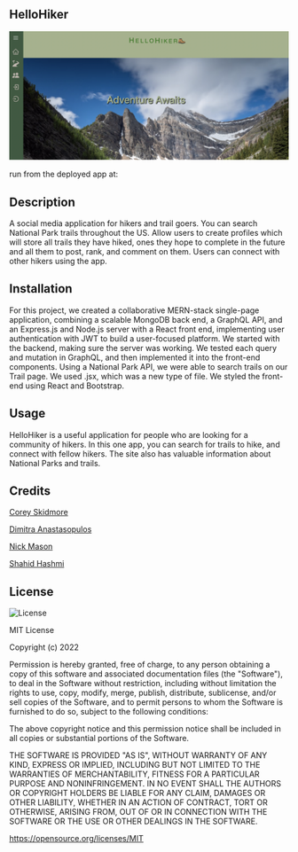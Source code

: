 ## HelloHiker

![img](client/src/Images/homepage.png)

run from the deployed app at: 

## Description
A social media application for hikers and trail goers. You can search National Park trails throughout the US.  Allow users to create profiles which will store all trails they have hiked, ones they hope to complete in the future and all them to post, rank, and comment on them. Users can connect with other hikers using the app. 

## Installation
For this project, we created a collaborative MERN-stack single-page application, combining a scalable MongoDB back end, a GraphQL API, and an Express.js and Node.js server with a React front end, implementing user authentication with JWT to build a user-focused platform. We started with the backend, making sure the server was working. We tested each query and mutation in GraphQL, and then implemented it into the front-end components. Using a National Park API, we were able to search trails on our Trail page. We used .jsx, which was a new type of file. We styled the front-end using React and Bootstrap. 

## Usage
HelloHiker is a useful application for people who are looking for a community of hikers. In this one app, you can search for trails to hike, and connect with fellow hikers. The site also has valuable information about National Parks and trails.

## Credits  
<p><a href="https://github.com/skidmoreco">Corey Skidmore</a></p>
<p><a href="https://github.com/dimitra-anasta">Dimitra Anastasopulos</a></p>
<p><a href="https://github.com/Nickmason01">Nick Mason</a></p>
<p><a href="https://github.com/ShahidHashmi1">Shahid Hashmi</a></p>

## License
![License](https://img.shields.io/badge/License-MIT-yellow.svg)

MIT License

Copyright (c) 2022

Permission is hereby granted, free of charge, to any person obtaining a copy of this software and associated documentation files (the "Software"), to deal in the Software without restriction, including without limitation the rights to use, copy, modify, merge, publish, distribute, sublicense, and/or sell copies of the Software, and to permit persons to whom the Software is furnished to do so, subject to the following conditions:

The above copyright notice and this permission notice shall be included in all copies or substantial portions of the Software.

THE SOFTWARE IS PROVIDED "AS IS", WITHOUT WARRANTY OF ANY KIND, EXPRESS OR IMPLIED, INCLUDING BUT NOT LIMITED TO THE WARRANTIES OF MERCHANTABILITY, FITNESS FOR A PARTICULAR PURPOSE AND NONINFRINGEMENT. IN NO EVENT SHALL THE AUTHORS OR COPYRIGHT HOLDERS BE LIABLE FOR ANY CLAIM, DAMAGES OR OTHER LIABILITY, WHETHER IN AN ACTION OF CONTRACT, TORT OR OTHERWISE, ARISING FROM, OUT OF OR IN CONNECTION WITH THE SOFTWARE OR THE USE OR OTHER DEALINGS IN THE SOFTWARE.

https://opensource.org/licenses/MIT
